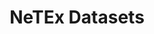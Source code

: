 ---
title: NeTEx Datasets
headless: true
weight: 2
image: '/media/2024/09/banner_train_lars_dareberg.jpg'
image_credit: 'Lars Dareberg, Skånetrafiken'
cascade:
  - image: '/media/2024/09/banner_train_lars_dareberg.jpg'
  - image_credit: 'Lars Dareberg, Skånetrafiken'
---
